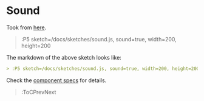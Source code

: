 # Sound

Took from [here](https://p5js.org/examples/sound-sound-effect.html).

> :P5 sketch=/docs/sketches/sound.js, sound=true, width=200, height=200

The markdown of the above sketch looks like:

```md
> :P5 sketch=/docs/sketches/sound.js, sound=true, width=200, height=200
```

Check the [component specs](/docs/snippets/component) for details.

> :ToCPrevNext